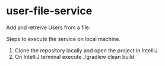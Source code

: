 # user-file-service
Add and retreive Users from a file.

Steps to execute the service on local machine.
1. Clone the repository locally and open the project in IntelliJ.
2. On IntelliJ terminal execute ./gradlew clean build

